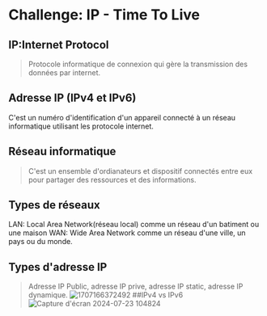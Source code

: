 # Challenge: IP - Time To Live
## IP:Internet Protocol
> Protocole informatique de connexion qui gère la transmission des données par internet.
## Adresse IP (IPv4 et IPv6)
C'est un numéro d'identification d'un appareil connecté à un réseau informatique utilisant les protocole internet.
## Réseau informatique
> C'est un ensemble d'ordianateurs et dispositif connectés entre eux pour partager des ressources et des informations.
## Types de réseaux
LAN: Local Area Network(réseau local) comme un réseau d'un batiment ou une maison
WAN: Wide Area Network comme un réseau d'une ville, un pays ou du monde.
## Types d'adresse IP
> Adresse IP Public, adresse IP prive, adresse IP static, adresse IP dynamique.
![1707166372492](https://github.com/user-attachments/assets/340f07fb-9ca6-4606-98b9-b5948938d779)
##IPv4 vs IPv6
![Capture d'écran 2024-07-23 104824](https://github.com/user-attachments/assets/c3fcb39f-7b9f-423a-98e5-11fbb4e42596)






